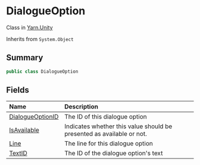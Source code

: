 # DialogueOption

Class in [Yarn.Unity](/api/csharp/yarn.unity.md)

Inherits from `System.Object`

## Summary



```csharp
public class DialogueOption
```

## Fields

|Name|Description|
|:---|:---|
|[DialogueOptionID](/api/csharp/yarn.unity.dialogueoption.dialogueoptionid.md)|The ID of this dialogue option|
|[IsAvailable](/api/csharp/yarn.unity.dialogueoption.isavailable.md)|Indicates whether this value should be presented as available or not.|
|[Line](/api/csharp/yarn.unity.dialogueoption.line.md)|The line for this dialogue option|
|[TextID](/api/csharp/yarn.unity.dialogueoption.textid.md)|The ID of the dialogue option's text|

